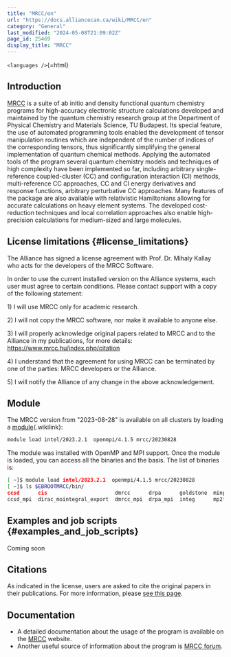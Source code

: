 ```yaml
---
title: "MRCC/en"
url: "https://docs.alliancecan.ca/wiki/MRCC/en"
category: "General"
last_modified: "2024-05-08T21:09:02Z"
page_id: 25469
display_title: "MRCC"
---
```


`<languages />`{=html}

## Introduction

[MRCC](https://www.mrcc.hu/index.php) is a suite of ab initio and density functional quantum chemistry programs for high-accuracy electronic structure calculations developed and maintained by the quantum chemistry research group at the Department of Physical Chemistry and Materials Science, TU Budapest. Its special feature, the use of automated programming tools enabled the development of tensor manipulation routines which are independent of the number of indices of the corresponding tensors, thus significantly simplifying the general implementation of quantum chemical methods. Applying the automated tools of the program several quantum chemistry models and techniques of high complexity have been implemented so far, including arbitrary single-reference coupled-cluster (CC) and configuration interaction (CI) methods, multi-reference CC approaches, CC and CI energy derivatives and response functions, arbitrary perturbative CC approaches. Many features of the package are also available with relativistic Hamiltonians allowing for accurate calculations on heavy element systems. The developed cost-reduction techniques and local correlation approaches also enable high-precision calculations for medium-sized and large molecules.

## License limitations {#license_limitations}

The Alliance has signed a license agreement with Prof. Dr. Mihaly Kallay who acts for the developers of the MRCC Software.

In order to use the current installed version on the Alliance systems, each user must agree to certain conditions. Please contact support with a copy of the following statement:

1\) I will use MRCC only for academic research.

2\) I will not copy the MRCC software, nor make it available to anyone else.

3\) I will properly acknowledge original papers related to MRCC and to the Alliance in my publications, for more details: <https://www.mrcc.hu/index.php/citation>

4\) I understand that the agreement for using MRCC can be terminated by one of the parties: MRCC developers or the Alliance.

5\) I will notify the Alliance of any change in the above acknowledgement.

## Module

The MRCC version from \"2023-08-28\" is available on all clusters by loading a [module](https://docs.alliancecan.ca/Utiliser_des_modules/en "module"){.wikilink}:

``` bash
module load intel/2023.2.1  openmpi/4.1.5 mrcc/20230828
```

The module was installed with OpenMP and MPI support. Once the module is loaded, you can access all the binaries and the basis. The list of binaries is:

``` bash
[ ~]$ module load intel/2023.2.1  openmpi/4.1.5 mrcc/20230828
[ ~]$ ls $EBROOTMRCC/bin/
ccsd      cis                      dmrcc      drpa      goldstone  minp      mrcc      mulli   ovirt  qmmod  scf_mpi  xmrcc
ccsd_mpi  dirac_mointegral_export  dmrcc_mpi  drpa_mpi  integ      mp2f12    mrcc_mpi  orbloc  prop   scf    uccsd    xmrcc_mpi
```

## Examples and job scripts {#examples_and_job_scripts}

Coming soon

## Citations

As indicated in the license, users are asked to cite the original papers in their publications. For more information, please [see this page](https://www.mrcc.hu/index.php/citation).

## Documentation

- A detailed documentation about the usage of the program is available on the [MRCC](https://www.mrcc.hu/index.php/documentation) website.
- Another useful source of information about the program is [MRCC forum](https://www.mrcc.hu/index.php/forum).
